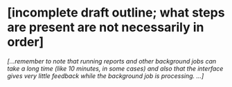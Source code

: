 # [incomplete draft outline; what steps are present are not necessarily in order]

*[...remember to note that running reports and other background jobs can take a long time (like 10 minutes, in some cases) and also that the interface gives very little feedback while the background job is processing. ...]*
